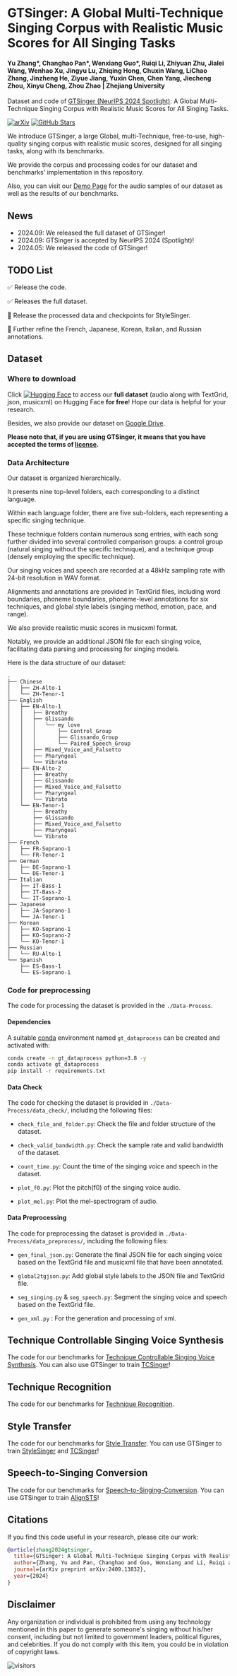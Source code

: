 #  GTSinger: A Global Multi-Technique Singing Corpus with Realistic Music Scores for All Singing Tasks

#### Yu Zhang*, Changhao Pan*, Wenxiang Guo*, Ruiqi Li, Zhiyuan Zhu, Jialei Wang, Wenhao Xu, Jingyu Lu, Zhiqing Hong, Chuxin Wang, LiChao Zhang, Jinzheng He, Ziyue Jiang, Yuxin Chen, Chen Yang, Jiecheng Zhou, Xinyu Cheng, Zhou Zhao | Zhejiang University

Dataset and code of [GTSinger (NeurIPS 2024 Spotlight)](https://arxiv.org/abs/2409.13832): A Global Multi-Technique Singing Corpus with Realistic Music Scores for All Singing Tasks.

[![arXiv](https://img.shields.io/badge/arXiv-Paper-<COLOR>.svg)](https://arxiv.org/abs/2409.13832)
[![GitHub Stars](https://img.shields.io/github/stars/GTSinger/GTSinger?style=social)](https://github.com/GTSinger/GTSinger)

We introduce GTSinger, a large Global, multi-Technique, free-to-use, high-quality singing corpus with realistic music scores, designed for all singing tasks, along with its benchmarks.

We provide the corpus and processing codes for our dataset and benchmarks' implementation in this repository. 

Also, you can visit our [Demo Page](https://gtsinger.github.io/) for the audio samples of our dataset as well as the results of our benchmarks.

## News
- 2024.09: We released the full dataset of GTSinger!
- 2024.09: GTSinger is accepted by NeurIPS 2024 (Spotlight)!
- 2024.05: We released the code of GTSinger!

## TODO List
✅ Release the code.

✅ Releases the full dataset.

🔲 Release the processed data and checkpoints for StyleSinger.

🔲 Further refine the French, Japanese, Korean, Italian, and Russian annotations.

## Dataset

### Where to download

Click [![Hugging Face](https://img.shields.io/badge/%F0%9F%A4%97%20Hugging%20Face-blue?label=Dataset)](https://huggingface.co/datasets/GTSinger/GTSinger) to access our **full dataset** (audio along with TextGrid, json, musicxml) on Hugging Face **for free**! Hope our data is helpful for your research.

Besides, we also provide our dataset on [Google Drive](https://drive.google.com/drive/folders/1xcdvCxNAEEfJElt7sEP-xT8dMKxn1_Lz?usp=drive_link).

**Please note that, if you are using GTSinger, it means that you have accepted the terms of [license](https://github.com/GTSinger/GTSinger/blob/master/dataset_license.md).**

### Data Architecture

Our dataset is organized hierarchically. 

It presents nine top-level folders, each corresponding to a distinct language. 

Within each language folder, there are five sub-folders, each representing a specific singing technique.

These technique folders contain numerous song entries, with each song further divided into several controlled comparison groups: a control group (natural singing without the specific technique), and a technique group (densely employing the specific technique).

Our singing voices and speech are recorded at a 48kHz sampling rate with 24-bit resolution in WAV format. 

Alignments and annotations are provided in TextGrid files, including word boundaries, phoneme boundaries, phoneme-level annotations for six techniques, and global style labels (singing method, emotion, pace, and range). 

We also provide realistic music scores in musicxml format.

Notably, we provide an additional JSON file for each singing voice, facilitating data parsing and processing for singing models.

Here is the data structure of our dataset:

```
.
├── Chinese
│   ├── ZH-Alto-1
│   └── ZH-Tenor-1
├── English
│   ├── EN-Alto-1
│   │   ├── Breathy
│   │   ├── Glissando
│   │   │   └── my love
│   │   │       ├── Control_Group
│   │   │       ├── Glissando_Group
│   │   │       └── Paired_Speech_Group
│   │   ├── Mixed_Voice_and_Falsetto
│   │   ├── Pharyngeal
│   │   └── Vibrato
│   ├── EN-Alto-2
│   │   ├── Breathy
│   │   ├── Glissando
│   │   ├── Mixed_Voice_and_Falsetto
│   │   ├── Pharyngeal
│   │   └── Vibrato
│   └── EN-Tenor-1
│       ├── Breathy
│       ├── Glissando
│       ├── Mixed_Voice_and_Falsetto
│       ├── Pharyngeal
│       └── Vibrato
├── French
│   ├── FR-Soprano-1
│   └── FR-Tenor-1
├── German
│   ├── DE-Soprano-1
│   └── DE-Tenor-1
├── Italian
│   ├── IT-Bass-1
│   ├── IT-Bass-2
│   └── IT-Soprano-1
├── Japanese
│   ├── JA-Soprano-1
│   └── JA-Tenor-1
├── Korean
│   ├── KO-Soprano-1
│   ├── KO-Soprano-2
│   └── KO-Tenor-1
├── Russian
│   └── RU-Alto-1
└── Spanish
    ├── ES-Bass-1
    └── ES-Soprano-1
```

### Code for preprocessing

The code for processing the dataset is provided in the `./Data-Process`.

#### Dependencies

A suitable [conda](https://docs.conda.io/en/latest/) environment named `gt_dataprocess` can be created and activated with:

```bash
conda create -n gt_dataprocess python=3.8 -y
conda activate gt_dataprocess
pip install -r requirements.txt
```

#### Data Check

The code for checking the dataset is provided in `./Data-Process/data_check/`, including the following files:

- `check_file_and_folder.py`: Check the file and folder structure of the dataset.

- `check_valid_bandwidth.py`: Check the sample rate and valid bandwidth of the dataset.

- `count_time.py`: Count the time of the singing voice and speech in the dataset.

- `plot_f0.py`: Plot the pitch(f0) of the singing voice audio.

- `plot_mel.py`: Plot the mel-spectrogram of audio.

#### Data Preprocessing

The code for preprocessing the dataset is provided in `./Data-Process/data_preprocess/`, including the following files:

- `gen_final_json.py`: Generate the final JSON file for each singing voice based on the TextGrid file and musicxml file that have been annotated.

- `global2tgjson.py`: Add global style labels to the JSON file and TextGrid file.

- `seg_singing.py` & `seg_speech.py`: Segment the singing voice and speech based on the TextGrid file.

- `gen_xml.py` : For the generation and processing of xml.

## Technique Controllable Singing Voice Synthesis

The code for our benchmarks for [Technique Controllable Singing Voice Synthesis](./Technique-Controllable%20SVS/readme.md). You can also use GTSinger to train [TCSinger](https://github.com/AaronZ345/TCSinger)!

## Technique Recognition

The code for our benchmarks for [Technique Recognition](./Tech-Recognition/readme.md).

## Style Transfer

The code for our benchmarks for [Style Transfer](./Style%20Transfer/readme.md). You can use GTSinger to train [StyleSinger](https://github.com/AaronZ345/StyleSinger) and [TCSinger](https://github.com/AaronZ345/TCSinger)!

## Speech-to-Singing Conversion

The code for our benchmarks for [Speech-to-Singing-Conversion](./STS%20Conversion/readme.md). You can use GTSinger to train [AlignSTS](https://github.com/RickyL-2000/AlignSTS)!

## Citations ##

If you find this code useful in your research, please cite our work:
```bib
@article{zhang2024gtsinger,
  title={GTSinger: A Global Multi-Technique Singing Corpus with Realistic Music Scores for All Singing Tasks},
  author={Zhang, Yu and Pan, Changhao and Guo, Wenxiang and Li, Ruiqi and Zhu, Zhiyuan and Wang, Jialei and Xu, Wenhao and Lu, Jingyu and Hong, Zhiqing and Wang, Chuxin and others},
  journal={arXiv preprint arXiv:2409.13832},
  year={2024}
}
```

## Disclaimer ##

Any organization or individual is prohibited from using any technology mentioned in this paper to generate someone's singing without his/her consent, including but not limited to government leaders, political figures, and celebrities. If you do not comply with this item, you could be in violation of copyright laws.

 ![visitors](https://visitor-badge.laobi.icu/badge?page_id=GTSinger/GTSinger)
